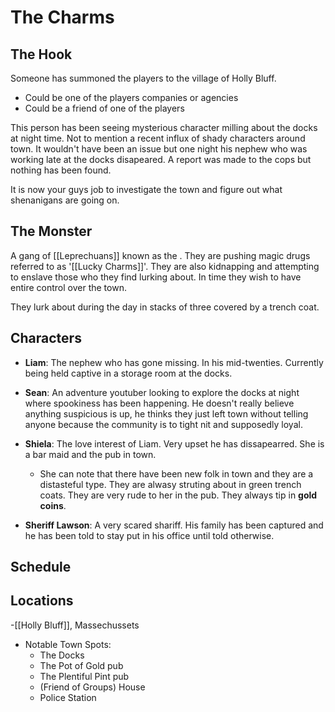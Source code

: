 # The Charms
## The Hook
Someone has summoned the players to the village of Holly Bluff. 
- Could be one of the players companies or agencies
- Could be a friend of one of the players

This person has been seeing mysterious character milling about the docks at night time. Not to mention a recent influx of shady characters around town. It wouldn't have been an issue but one night his nephew who was working late at the docks disapeared. A report was made to the cops but nothing has been found.

It is now your guys job to investigate the town and figure out what shenanigans are going on. 

## The Monster
A gang of [[Leprechuans]] known as the . They are pushing magic drugs referred to as '[[Lucky Charms]]'. They are also kidnapping and attempting to enslave those who they find lurking about. In time they wish to have entire control over the town.

They lurk about during the day in stacks of three covered by a trench coat.

## Characters
- **Liam**: The nephew who has gone missing. In his mid-twenties. Currently being held captive in a storage room at the docks.
- **Sean**: An adventure youtuber looking to explore the docks at night where spookiness has been happening. He doesn't really believe anything suspicious is up, he thinks they just left town without telling anyone because the community is to tight nit and supposedly loyal.
- **Shiela**: The love interest of  Liam. Very upset he has dissapearred. She is a bar maid and the pub in town.
	- She can note that there have been new folk in town and they are a distasteful type. They are alwasy struting about in green trench coats. They are very rude to her in the pub. They always tip in **gold coins**.

- **Sheriff Lawson**: A very scared shariff. His family has been captured and he has been told to stay put in his office until told otherwise. 

## Schedule


## Locations
-[[Holly Bluff]], Massechussets
- Notable Town Spots:
	- The Docks
	- The Pot of Gold pub
	- The Plentiful Pint pub
	- (Friend of Groups) House
	- Police Station